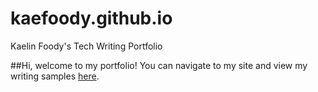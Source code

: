 # kaefoody.github.io
Kaelin Foody's Tech Writing Portfolio

##Hi, welcome to my portfolio!
You can navigate to my site and view my writing samples [here]("https://kaefoody.github.io/").
